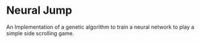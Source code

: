 # Neural Jump
An Implementation of a genetic algorithm to train a neural network to play a simple side scrolling game.
